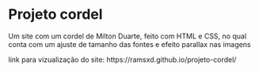 <h1>Projeto cordel</h1>
<p>Um site com um cordel de Milton Duarte, feito com HTML e CSS, no qual conta com um ajuste de tamanho das fontes e efeito parallax nas imagens</p>
<p>link para vizualização do site: <a target="blank">https://ramsxd.github.io/projeto-cordel/</a></p>
